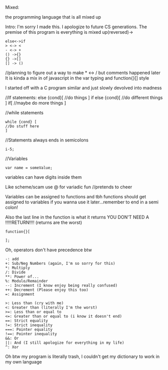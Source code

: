 Mixed: 

the programming language that is all mixed up

Intro:
I'm sorry I made this. I apologize to future CS generations.
The premise of this program is everything is mixed up(reversed)->

	else<->if
	> <-> <
	- <-> + 
	() ->{}
	{} ->[]
	[] -> ()

//planning to figure out a way to make * <-> / but comments happened later
It is kinda a mix in of javascript in the var typing and function{}[] style

I started off with a C program similar and just slowly devolved into madness

//If statements:
	else {cond}[
		//do things
	] if else {cond}[
		//do different things
	] if[
		//maybe do more things
	]

//while statements

	while {cond} [
   	//Do stuff here
	]

//Statements
always ends in semicolons 

	i-5;


//Variables

	var name = someValue;

variables can have digits inside them

Like scheme/scam use @ for variadic fun //pretends to cheer

Variables can be assigned to functions and tbh functions should get assigned to variables if you wanna use it later...remember to end in a semi colon!

Also the last line in the function is what it returns YOU DON'T NEED A !!!!!RETURN!!!! (returns are the worst)
	
	function{}[

	];

Oh, operators don't have precedence btw

	-: add
	+: Sub/Neg Numbers (again, I'm so sorry for this)
	*: Multiply
	/: Divide
	**: Power of...
	%: Modulo/Remainder
	--: Increment (I know enjoy being really confused)
	++: Decrement (Please enjoy this too)
	=: Assignment

	>: Less than (cry with me)
	<: Greater than (literally I'm the worst)
	>=: Less than or equal to
	<=: Greater than or equal to (i know it doesn't end)
	==: Strict equality
	!=: Strict inequality
	===: Pointer equality
	!==: Pointer inequality
	&&: Or
	||: And (I still apologize for everything in my life)
	^: Xor

Oh btw my program is literally trash, I couldn't get my dictionary to work in my own language
